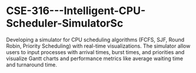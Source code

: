 # CSE-316---Intelligent-CPU-Scheduler-SimulatorSc
Developing  a simulator for CPU scheduling algorithms (FCFS, SJF, Round Robin, Priority Scheduling) with real-time visualizations. The simulator  allow users to input processes with arrival times, burst times, and priorities and visualize Gantt charts and performance metrics like average waiting time and turnaround time.
